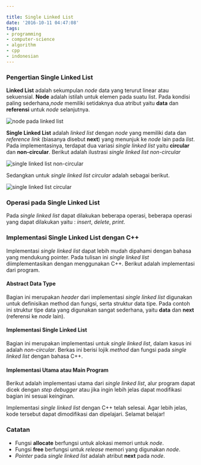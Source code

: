```yaml
---

title: Single Linked List
date: '2016-10-11 04:47:08'
tags:
- programming
- computer-science
- algorithm
- cpp
- indonesian
---
```


### Pengertian Single Linked List
**Linked List** adalah sekumpulan *node* data yang terurut linear atau sekuensial. **Node** adalah istilah untuk elemen pada suatu list. Pada kondisi paling sederhana,*node* memiliki setidaknya dua atribut yaitu **data** dan **referensi** untuk *node* selanjutnya.

![node pada linked list](https://rizkidoank.sgp1.digitaloceanspaces.com/rizkidoank/images/2016/10/single_linked_01.jpeg)

**Single Linked List** adalah *linked list* dengan *node* yang memiliki data dan *reference link* (biasanya disebut **next**) yang menunjuk ke *node* lain pada *list*. Pada implementasinya, terdapat dua variasi *single linked list* yaitu **circular** dan **non-circular**. Berikut adalah ilustrasi *single linked list non-circular*

![single linked list non-circular](https://rizkidoank.sgp1.digitaloceanspaces.com/rizkidoank/images/2016/10/single_linked_02.jpeg)

Sedangkan untuk *single linked list circular* adalah sebagai berikut.

![single linked list circular](https://rizkidoank.sgp1.digitaloceanspaces.com/rizkidoank/images/2016/10/single_linked_03.jpeg)

### Operasi pada Single Linked List
Pada *single linked list* dapat dilakukan beberapa operasi, beberapa operasi yang dapat dilakukan yaitu : *insert*, *delete*, *print*.

### Implementasi Single Linked List dengan C++
Implementasi *single linked list* dapat lebih mudah dipahami dengan bahasa yang mendukung pointer. Pada tulisan ini *single linked list* diimplementasikan dengan menggunakan C++. Berikut adalah implementasi dari program.

#### Abstract Data Type
Bagian ini merupakan *header* dari implementasi *single linked list* digunakan untuk definisikan method dan fungsi, serta struktur data tipe. Pada contoh ini struktur tipe data yang digunakan sangat sederhana, yaitu **data** dan **next** (referensi ke *node* lain).
<script src="https://gist.github.com/rizkidoank/08991cd93c7c3552fd51c66f24800175.js"></script>

#### Implementasi Single Linked List
Bagian ini merupakan implementasi untuk *single linked list*, dalam kasus ini adalah *non-circular*. Berkas ini berisi lojik *method* dan fungsi pada *single linked list* dengan bahasa C++.
<script src="https://gist.github.com/rizkidoank/8cb5b1ae9dbb698cd1c643dbfe0aed85.js"></script>

#### Implementasi Utama atau Main Program
Berikut adalah implementasi utama dari *single linked list*, alur program dapat dicek dengan *step debugger* atau jika ingin lebih jelas dapat modifikasi bagian ini sesuai keinginan.
<script src="https://gist.github.com/rizkidoank/99d6605068705bfffc4141f7388f231c.js"></script>

Implementasi *single linked list* dengan C++ telah selesai. Agar lebih jelas, kode tersebut dapat dimodifikasi dan dipelajari. Selamat belajar!

### Catatan
* Fungsi **allocate** berfungsi untuk alokasi memori untuk *node*.
* Fungsi **free** berfungsi untuk *release* memori yang digunakan *node*.
* *Pointer* pada *single linked list* adalah atribut **next** pada *node*.